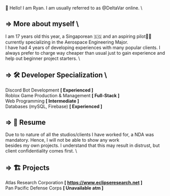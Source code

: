 👋 Hello! I am Ryan. I am usually referred to as @DeltaVar online.  \
## => More about myself  \
I am 17 years old this year, a Singaporean &#x1f1f8;&#x1f1ec; and an aspiring pilot🧑‍✈️currently specializing in the Aerospace Engineering Major.  \
I have had 4 years of developing experiences with many popular clients. I always prefer to charge way cheaper than usual just to gain experience and help out beginner project starters.  \
## => 🛠️ Developer Specialization  \
Discord Bot Development **[ Experienced ]**  \
Roblox Game Production & Management **[ Full-Stack ]**  \
Web Programming **[ Intermediate ]**  \
Databases (mySQL, Firebase) **[ Experienced ]**
## => 📝 Resume
Due to to nature of all the studios/clients I have worked for, a NDA was mandatory. Hence, I will not be able to show any work  \
besides my own projects. I understand that this may result in distrust, but client confidentiality comes first.  \
## => 🏗️ Projects
Atlas Research Corporation **[ https://www.eclipseresearch.net ]**  \
Pan Pacific Defense Corps **[ Unavailable atm ]**

<!---
DeltaVar/DeltaVar is a ✨ special ✨ repository because its `README.md` (this file) appears on your GitHub profile.
You can click the Preview link to take a look at your changes.
--->
